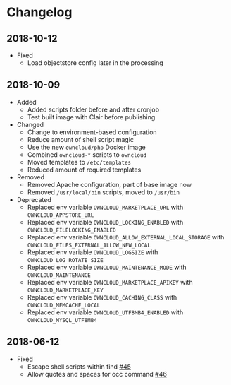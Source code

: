 # Changelog

## 2018-10-12

* Fixed
  * Load objectstore config later in the processing

## 2018-10-09

* Added
  * Added scripts folder before and after cronjob
  * Test built image with Clair before publishing
* Changed
  * Change to environment-based configuration
  * Reduce amount of shell script magic
  * Use the new `owncloud/php` Docker image
  * Combined `owncloud-*` scripts to `owncloud`
  * Moved templates to `/etc/templates`
  * Reduced amount of required templates
* Removed
  * Removed Apache configuration, part of base image now
  * Removed `/usr/local/bin` scripts, moved to `/usr/bin`
* Deprecated
  * Replaced env variable `OWNCLOUD_MARKETPLACE_URL` with `OWNCLOUD_APPSTORE_URL`
  * Replaced env variable `OWNCLOUD_LOCKING_ENABLED` with `OWNCLOUD_FILELOCKING_ENABLED`
  * Replaced env variable `OWNCLOUD_ALLOW_EXTERNAL_LOCAL_STORAGE` with `OWNCLOUD_FILES_EXTERNAL_ALLOW_NEW_LOCAL`
  * Replaced env variable `OWNCLOUD_LOGSIZE` with `OWNCLOUD_LOG_ROTATE_SIZE`
  * Replaced env variable `OWNCLOUD_MAINTENANCE_MODE` with `OWNCLOUD_MAINTENANCE`
  * Replaced env variable `OWNCLOUD_MARKETPLACE_APIKEY` with `OWNCLOUD_MARKETPLACE_KEY`
  * Replaced env variable `OWNCLOUD_CACHING_CLASS` with `OWNCLOUD_MEMCACHE_LOCAL`
  * Replaced env variable `OWNCLOUD_UTF8MB4_ENABLED` with `OWNCLOUD_MYSQL_UTF8MB4`

## 2018-06-12

* Fixed
  * Escape shell scripts within find [#45](https://github.com/owncloud-docker/base/issues/45)
  * Allow quotes and spaces for occ command [#46](https://github.com/owncloud-docker/base/issues/46)
